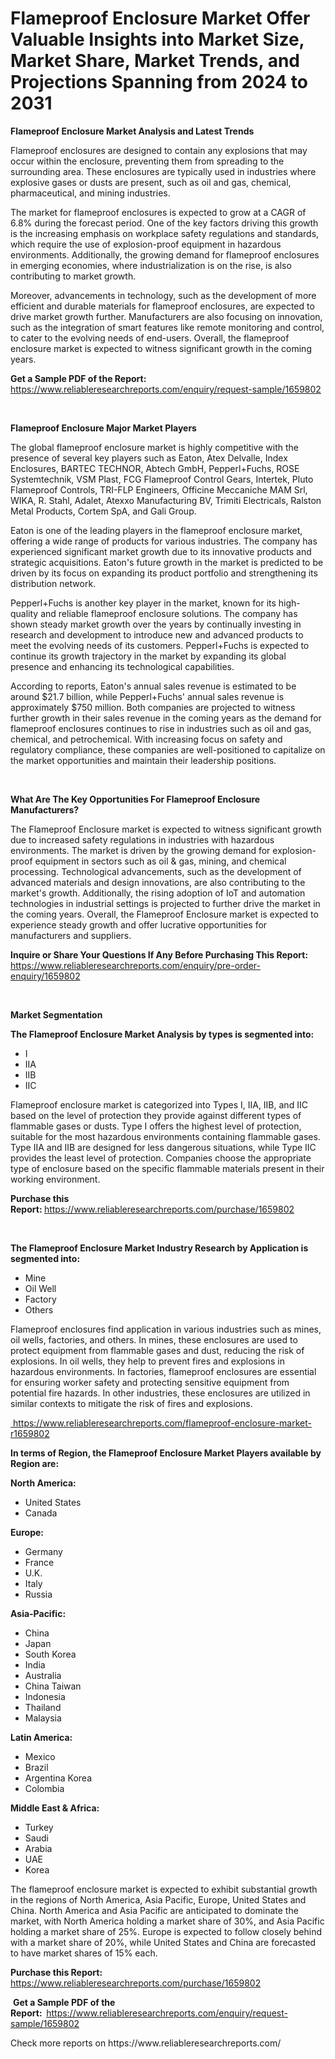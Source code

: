 <p><h1>Flameproof Enclosure Market Offer Valuable Insights into Market Size, Market Share, Market Trends, and Projections Spanning from 2024 to 2031</h1></p><p><strong>Flameproof Enclosure Market Analysis and Latest Trends</strong></p>
<p><p>Flameproof enclosures are designed to contain any explosions that may occur within the enclosure, preventing them from spreading to the surrounding area. These enclosures are typically used in industries where explosive gases or dusts are present, such as oil and gas, chemical, pharmaceutical, and mining industries.</p><p>The market for flameproof enclosures is expected to grow at a CAGR of 6.8% during the forecast period. One of the key factors driving this growth is the increasing emphasis on workplace safety regulations and standards, which require the use of explosion-proof equipment in hazardous environments. Additionally, the growing demand for flameproof enclosures in emerging economies, where industrialization is on the rise, is also contributing to market growth.</p><p>Moreover, advancements in technology, such as the development of more efficient and durable materials for flameproof enclosures, are expected to drive market growth further. Manufacturers are also focusing on innovation, such as the integration of smart features like remote monitoring and control, to cater to the evolving needs of end-users. Overall, the flameproof enclosure market is expected to witness significant growth in the coming years.</p></p>
<p><strong>Get a Sample PDF of the Report:&nbsp;</strong> <a href="https://www.reliableresearchreports.com/enquiry/request-sample/1659802">https://www.reliableresearchreports.com/enquiry/request-sample/1659802</a></p>
<p>&nbsp;</p>
<p><strong>Flameproof Enclosure Major Market Players</strong></p>
<p><p>The global flameproof enclosure market is highly competitive with the presence of several key players such as Eaton, Atex Delvalle, Index Enclosures, BARTEC TECHNOR, Abtech GmbH, Pepperl+Fuchs, ROSE Systemtechnik, VSM Plast, FCG Flameproof Control Gears, Intertek, Pluto Flameproof Controls, TRI-FLP Engineers, Officine Meccaniche MAM Srl, WIKA, R. Stahl, Adalet, Atexxo Manufacturing BV, Trimiti Electricals, Ralston Metal Products, Cortem SpA, and Gali Group.</p><p>Eaton is one of the leading players in the flameproof enclosure market, offering a wide range of products for various industries. The company has experienced significant market growth due to its innovative products and strategic acquisitions. Eaton's future growth in the market is predicted to be driven by its focus on expanding its product portfolio and strengthening its distribution network.</p><p>Pepperl+Fuchs is another key player in the market, known for its high-quality and reliable flameproof enclosure solutions. The company has shown steady market growth over the years by continually investing in research and development to introduce new and advanced products to meet the evolving needs of its customers. Pepperl+Fuchs is expected to continue its growth trajectory in the market by expanding its global presence and enhancing its technological capabilities.</p><p>According to reports, Eaton's annual sales revenue is estimated to be around $21.7 billion, while Pepperl+Fuchs' annual sales revenue is approximately $750 million. Both companies are projected to witness further growth in their sales revenue in the coming years as the demand for flameproof enclosures continues to rise in industries such as oil and gas, chemical, and petrochemical. With increasing focus on safety and regulatory compliance, these companies are well-positioned to capitalize on the market opportunities and maintain their leadership positions.</p></p>
<p>&nbsp;</p>
<p><strong>What Are The Key Opportunities For Flameproof Enclosure Manufacturers?</strong></p>
<p><p>The Flameproof Enclosure market is expected to witness significant growth due to increased safety regulations in industries with hazardous environments. The market is driven by the growing demand for explosion-proof equipment in sectors such as oil & gas, mining, and chemical processing. Technological advancements, such as the development of advanced materials and design innovations, are also contributing to the market's growth. Additionally, the rising adoption of IoT and automation technologies in industrial settings is projected to further drive the market in the coming years. Overall, the Flameproof Enclosure market is expected to experience steady growth and offer lucrative opportunities for manufacturers and suppliers.</p></p>
<p><strong>Inquire or Share Your Questions If Any Before Purchasing This Report:</strong> <a href="https://www.reliableresearchreports.com/enquiry/pre-order-enquiry/1659802">https://www.reliableresearchreports.com/enquiry/pre-order-enquiry/1659802</a></p>
<p>&nbsp;</p>
<p><strong>Market Segmentation</strong></p>
<p><strong>The Flameproof Enclosure Market Analysis by types is segmented into:</strong></p>
<p><ul><li>I</li><li>IIA</li><li>IIB</li><li>IIC</li></ul></p>
<p><p>Flameproof enclosure market is categorized into Types I, IIA, IIB, and IIC based on the level of protection they provide against different types of flammable gases or dusts. Type I offers the highest level of protection, suitable for the most hazardous environments containing flammable gases. Type IIA and IIB are designed for less dangerous situations, while Type IIC provides the least level of protection. Companies choose the appropriate type of enclosure based on the specific flammable materials present in their working environment.</p></p>
<p><strong>Purchase this Report:&nbsp;</strong><a href="https://www.reliableresearchreports.com/purchase/1659802">https://www.reliableresearchreports.com/purchase/1659802</a></p>
<p>&nbsp;</p>
<p><strong>The Flameproof Enclosure Market Industry Research by Application is segmented into:</strong></p>
<p><ul><li>Mine</li><li>Oil Well</li><li>Factory</li><li>Others</li></ul></p>
<p><p>Flameproof enclosures find application in various industries such as mines, oil wells, factories, and others. In mines, these enclosures are used to protect equipment from flammable gases and dust, reducing the risk of explosions. In oil wells, they help to prevent fires and explosions in hazardous environments. In factories, flameproof enclosures are essential for ensuring worker safety and protecting sensitive equipment from potential fire hazards. In other industries, these enclosures are utilized in similar contexts to mitigate the risk of fires and explosions.</p></p>
<p><a href="https://www.reliableresearchreports.com/flameproof-enclosure-market-r1659802">&nbsp;https://www.reliableresearchreports.com/flameproof-enclosure-market-r1659802</a></p>
<p><strong>In terms of Region, the Flameproof Enclosure Market Players available by Region are:</strong></p>
<p>
    <p> <strong> North America: </strong>
        <ul>
            <li>United States</li>
            <li>Canada</li>
        </ul>
        </p> 
    <p> <strong> Europe: </strong>
        <ul>
            <li>Germany</li>
            <li>France</li>
            <li>U.K.</li>
            <li>Italy</li>
            <li>Russia</li>
        </ul>
        </p> 
    <p> <strong> Asia-Pacific: </strong>
        <ul>
            <li>China</li>
            <li>Japan</li>
            <li>South Korea</li>
            <li>India</li>
            <li>Australia</li>
            <li>China Taiwan</li>
            <li>Indonesia</li>
            <li>Thailand</li>
            <li>Malaysia</li>
        </ul>
        </p> 
    <p> <strong> Latin America: </strong>
        <ul>
            <li>Mexico</li>
            <li>Brazil</li>
            <li>Argentina Korea</li>
            <li>Colombia</li>
        </ul>
        </p> 
    <p> <strong> Middle East & Africa: </strong>
        <ul>
            <li>Turkey</li>
            <li>Saudi</li>
            <li>Arabia</li>
            <li>UAE</li>
            <li>Korea</li>
        </ul>
    </p>
    </p>
<p><p>The flameproof enclosure market is expected to exhibit substantial growth in the regions of North America, Asia Pacific, Europe, United States and China. North America and Asia Pacific are anticipated to dominate the market, with North America holding a market share of 30%, and Asia Pacific holding a market share of 25%. Europe is expected to follow closely behind with a market share of 20%, while United States and China are forecasted to have market shares of 15% each.</p></p>
<p><strong>Purchase this Report: </strong><a href="https://www.reliableresearchreports.com/purchase/1659802">https://www.reliableresearchreports.com/purchase/1659802</a></p>
<p>&nbsp;<strong>Get a Sample PDF of the Report:&nbsp;&nbsp;</strong><a href="https://www.reliableresearchreports.com/enquiry/request-sample/1659802">https://www.reliableresearchreports.com/enquiry/request-sample/1659802</a></p>
<p><strong></strong></p>
<p>Check more reports on https://www.reliableresearchreports.com/</p>
